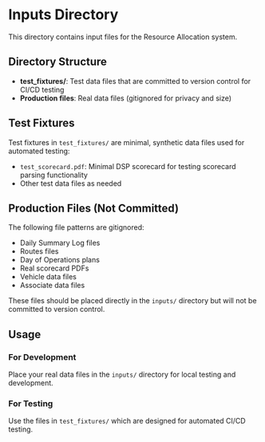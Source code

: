 # Inputs Directory

This directory contains input files for the Resource Allocation system.

## Directory Structure

- **test_fixtures/**: Test data files that are committed to version control for CI/CD testing
- **Production files**: Real data files (gitignored for privacy and size)

## Test Fixtures

Test fixtures in `test_fixtures/` are minimal, synthetic data files used for automated testing:

- `test_scorecard.pdf`: Minimal DSP scorecard for testing scorecard parsing functionality
- Other test data files as needed

## Production Files (Not Committed)

The following file patterns are gitignored:
- Daily Summary Log files
- Routes files
- Day of Operations plans
- Real scorecard PDFs
- Vehicle data files
- Associate data files

These files should be placed directly in the `inputs/` directory but will not be committed to version control.

## Usage

### For Development
Place your real data files in the `inputs/` directory for local testing and development.

### For Testing
Use the files in `test_fixtures/` which are designed for automated CI/CD testing.

